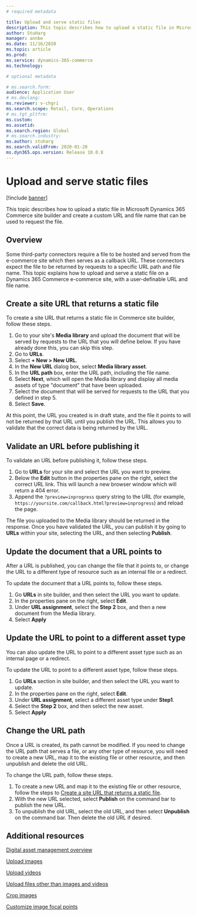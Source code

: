 ```yaml
---
# required metadata

title: Upload and serve static files 
description: This topic describes how to upload a static file in Microsoft Dynamics 365 Commerce site builder and create a custom URL and file name that can be used to request the file.
author: StuHarg
manager: annbe
ms.date: 11/16/2020
ms.topic: article
ms.prod: 
ms.service: dynamics-365-commerce
ms.technology: 

# optional metadata

# ms.search.form: 
audience: Application User
# ms.devlang: 
ms.reviewer: v-chgri
ms.search.scope: Retail, Core, Operations
# ms.tgt_pltfrm: 
ms.custom: 
ms.assetid: 
ms.search.region: Global
# ms.search.industry: 
ms.author: stuharg
ms.search.validFrom: 2020-01-20
ms.dyn365.ops.version: Release 10.0.8
---
```

# Upload and serve static files

[!include [banner](../includes/banner.md)]

This topic describes how to upload a static file in Microsoft Dynamics 365 Commerce site builder and create a custom URL and file name that can be used to request the file.

## Overview

Some third-party connectors require a file to be hosted and served from the e-commerce site which then serves as a callback URL. These connectors expect the file to be returned by requests to a specific URL path and file name. This topic explains how to upload and serve a static file on a Dynamics 365 Commerce e-commerce site, with a user-definable URL and file name. 

## Create a site URL that returns a static file

To create a site URL that returns a static file in Commerce site builder, follow these steps.

1. Go to your site's **Media library** and upload the document that will be served by requests to the URL that you will define below. If you have already done this, you can skip this step.
1. Go to **URLs**.
1. Select **+ New \> New URL**.
1. In the **New URL** dialog box, select **Media library asset**.
1. In the **URL path** box, enter the URL path, including the file name.
1. Select **Next**, which will open the Media library and display all media assets of type "document" that have been uploaded.
1. Select the document that will be served for requests to the URL that you defined in step 5.
1. Select **Save**.

At this point, the URL you created is in draft state, and the file it points to will not be returned by that URL until you publish the URL. This allows you to validate that the correct data is being returned by the URL. 

## Validate an URL before publishing it

To validate an URL before publishing it, follow these steps.

1. Go to **URLs** for your site and select the URL you want to preview.
2. Below the **Edit** button in the properties pane on the right, select the correct URL link. This will launch a new browser window which will return a 404 error.
3. Append the `?preview=inprogress` query string to the URL (for example, `https://yoursite.com/callback.html?preview=inprogress`) and reload the page.

The file you uploaded to the Media library should be returned in the response. Once you have validated the URL, you can publish it by going to **URLs** within your site, selecting the URL, and then selecting **Publish**.

## Update the document that a URL points to

After a URL is published, you can change the file that it points to, or change the URL to a different type of resource such as an internal file or a redirect.

To update the document that a URL points to, follow these steps.

1. Go **URLs** in site builder, and then select the URL you want to update.
1. In the properties pane on the right, select **Edit**.
1. Under **URL assignment**, select the **Step 2** box, and then a new document from the Media library.
1. Select **Apply**

## Update the URL to point to a different asset type

You can also update the URL to point to a different asset type such as an internal page or a redirect.

To update the URL to point to a different asset type, follow these steps.

1. Go **URLs** section in site builder, and then select the URL you want to update.
1. In the properties pane on the right, select **Edit**.
1. Under **URL assignment**, select a different asset type under **Step1**.
1. Select the **Step 2** box, and then select the new asset.
1. Select **Apply**

## Change the URL path

Once a URL is created, its path cannot be modified. If you need to change the URL path that serves a file, or any other type of resource, you will need to create a new URL, map it to the existing file or other resource, and then unpublish and delete the old URL. 

To change the URL path, follow these steps.

1. To create a new URL and map it to the existing file or other resource, follow the steps to [Create a site URL that returns a static file](#create-a-site-URL-that-returns-a-static-file).
1. With the new URL selected, select **Publish** on the command bar to publish the new URL.
1. To unpublish the old URL, select the old URL, and then select **Unpublish** on the command bar. Then delete the old URL if desired.

## Additional resources

[Digital asset management overview](dam-overview.md)

[Upload images](dam-upload-images.md)

[Upload videos](dam-upload-video.md)

[Upload files other than images and videos](dam-upload-files.md)

[Crop images](dam-crop-images.md)

[Customize image focal points](dam-custom-focal-point.md)
